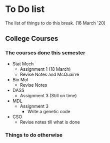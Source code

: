 # To Do list

The list of things to do this break. (16 March '20)

## College Courses

### The courses done this semester

- Stat Mech
  - Assignment 1 (18 March)
  - Revise Notes and McQuairre
- Bio Mol
  - Revise Notes
- DASS
  - Assignment 3 (Still on time)
- MDL
  - Assignment 3
    - Write a genetic code
- CSO
  - Revise notes till what is done

### Things to do otherwise

